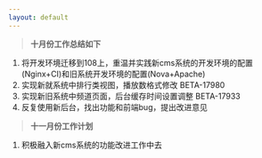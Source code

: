 ```yaml
---
layout: default
---
```


> **十月份工作总结如下**

1. 将开发环境迁移到108上，重温并实践新cms系统的开发环境的配置(Nginx+CI)和旧系统开发环境的配置(Nova+Apache)
2. 实现新就系统中排行类视图，播放数格式修改 BETA-17980
3. 实现新旧系统中频道页面，后台缓存时间设置调整 BETA-17933
4. 反复使用新后台，找出功能和前端bug，提出改进意见



> **十一月份工作计划**

1. 积极融入新cms系统的功能改进工作中去